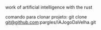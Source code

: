 work of artificial intelligence with the rust

comando para clonar projeto: git clone git@github.com:pargles/IAJogoDaVelha.git
